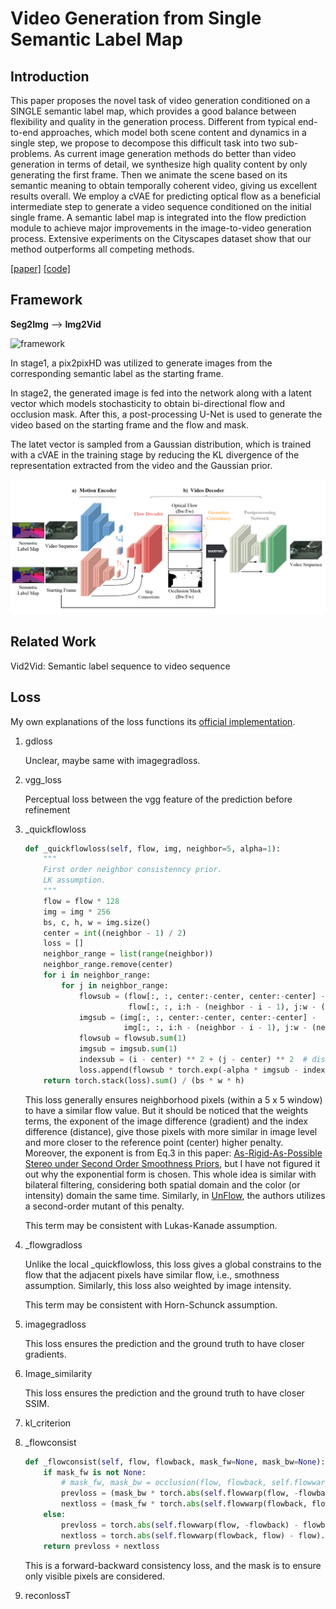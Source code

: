 # Video Generation from Single Semantic Label Map



## Introduction

This paper proposes the novel task of video generation conditioned on a SINGLE semantic label map, which provides a good balance between flexibility and quality in the generation process. Different from typical end-to-end approaches, which model both scene content and dynamics in a single step, we propose to decompose this difficult task into two sub-problems. As current image generation methods do better than video generation in terms of detail, we synthesize high quality content by only generating the first frame. Then we animate the scene based on its semantic meaning to obtain temporally coherent video, giving us excellent results overall. We employ a cVAE for predicting optical flow as a beneficial intermediate step to generate a video sequence conditioned on the initial single frame. A semantic label map is integrated into the flow prediction module to achieve major improvements in the image-to-video generation process. Extensive experiments on the Cityscapes dataset show that our method outperforms all competing methods.

[[paper]](https://arxiv.org/pdf/1903.04480v1.pdf) [[code]](https://github.com/STVIR/seg2vid)



## Framework

**Seg2Img** --> **Img2Vid**

![framework](https://github.com/antony0621/Videos-Publications-Collection/blob/master/pics/Seg2Vid/framework.png)

In stage1, a pix2pixHD was utilized to generate images from the corresponding semantic label as the starting frame.

In stage2, the generated image is fed into the network along with a latent vector which models stochasticity to obtain bi-directional flow and occlusion mask. After this, a post-processing U-Net is used to generate the video based on the starting frame and the flow and mask.

The latet vector is sampled from a Gaussian distribution, which is trained with a cVAE in the training stage by reducing the KL divergence of the representation extracted from the video and the Gaussian prior.

![seg2vid](https://github.com/antony0621/Publications-of-Video/blob/master/pics/Seg2Vid/Seg2Vid.png)



## Related Work

Vid2Vid: Semantic label sequence to video sequence



## Loss

My own explanations of the loss functions its [official implementation](https://github.com/STVIR/seg2vid/blob/junting/src/losses.py).

1. gdloss

   Unclear, maybe same with imagegradloss.

2. vgg_loss

   Perceptual loss between the vgg feature of the prediction before refinement

3. _quickflowloss

   ```python
   def _quickflowloss(self, flow, img, neighbor=5, alpha=1):
       """
       First order neighbor consistenncy prior.
       LK assumption.
       """
       flow = flow * 128
       img = img * 256
       bs, c, h, w = img.size()
       center = int((neighbor - 1) / 2)  
       loss = []
       neighbor_range = list(range(neighbor))
       neighbor_range.remove(center)
       for i in neighbor_range:
           for j in neighbor_range:
               flowsub = (flow[:, :, center:-center, center:-center] -
                          flow[:, :, i:h - (neighbor - i - 1), j:w - (neighbor - j - 1)]) ** 2
               imgsub = (img[:, :, center:-center, center:-center] -
                         img[:, :, i:h - (neighbor - i - 1), j:w - (neighbor - j - 1)]) ** 2 # intensity weigh
               flowsub = flowsub.sum(1)
               imgsub = imgsub.sum(1)
               indexsub = (i - center) ** 2 + (j - center) ** 2  # distance weight
               loss.append(flowsub * torch.exp(-alpha * imgsub - indexsub))
       return torch.stack(loss).sum() / (bs * w * h)
   ```

   This loss generally ensures neighborhood pixels (within a 5 x 5 window) to have a similar flow value. But it should be noticed that the weights terms, the exponent of the image difference (gradient) and the index difference (distance), give those pixels with more similar in image level and more closer to the reference point (center) higher penalty. Moreover, the exponent is from Eq.3 in this paper: [As-Rigid-As-Possible Stereo under Second Order Smoothness Priors](http://vigir.missouri.edu/~gdesouza/Research/Conference_CDs/ECCV_2014/papers/8690/86900112.pdf), but I have not figured it out why the exponential form is chosen. This whole idea is similar with bilateral filtering, considering both spatial domain and the color (or intensity) domain the same time. Similarly, in [UnFlow](https://arxiv.org/pdf/1711.07837.pdf), the authors utilizes a second-order mutant of this penalty.

   This term may be consistent with Lukas-Kanade assumption.

   

4. _flowgradloss

   Unlike the local _quickflowloss, this loss gives a global constrains to the flow that the adjacent pixels have similar flow, i.e., smothness assumption. Similarly, this loss also weighted by image intensity.

   This term may be consistent with Horn-Schunck assumption.

5. imagegradloss

   This loss ensures the prediction and the ground truth to have closer gradients.

6. Image_similarity

   This loss ensures the prediction and the ground truth to have closer SSIM.

7. kl_criterion

8. _flowconsist

   ```python
   def _flowconsist(self, flow, flowback, mask_fw=None, mask_bw=None):
       if mask_fw is not None:
           # mask_fw, mask_bw = occlusion(flow, flowback, self.flowwarp)
           prevloss = (mask_bw * torch.abs(self.flowwarp(flow, -flowback) - flowback)).mean()
           nextloss = (mask_fw * torch.abs(self.flowwarp(flowback, flow) - flow)).mean()
       else:
           prevloss = torch.abs(self.flowwarp(flow, -flowback) - flowback).mean()
           nextloss = torch.abs(self.flowwarp(flowback, flow) - flow).mean()
       return prevloss + nextloss
   ```

   This is a forward-backward consistency loss, and the mask is to ensure only visible pixels are considered.

9. reconlossT



